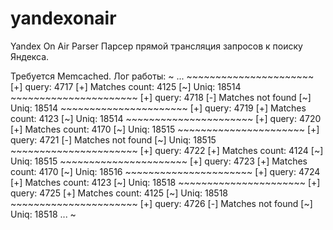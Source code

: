 yandexonair
===========

Yandex On Air Parser
Парсер прямой трансляция запросов к поиску Яндекса.

Требуется Memcached. Лог работы:
~
...
\~~~~~~~~~~~~~~~~~~~~~~
[+] query: 4717
[+] Matches count: 4125
[~] Uniq: 18514
\~~~~~~~~~~~~~~~~~~~~~~
[+] query: 4718
[-] Matches not found
[~] Uniq: 18514
\~~~~~~~~~~~~~~~~~~~~~~
[+] query: 4719
[+] Matches count: 4123
[~] Uniq: 18514
\~~~~~~~~~~~~~~~~~~~~~~
[+] query: 4720
[+] Matches count: 4170
[~] Uniq: 18515
\~~~~~~~~~~~~~~~~~~~~~~
[+] query: 4721
[-] Matches not found
[~] Uniq: 18515
\~~~~~~~~~~~~~~~~~~~~~~
[+] query: 4722
[+] Matches count: 4124
[~] Uniq: 18515
\~~~~~~~~~~~~~~~~~~~~~~
[+] query: 4723
[+] Matches count: 4170
[~] Uniq: 18516
\~~~~~~~~~~~~~~~~~~~~~~
[+] query: 4724
[+] Matches count: 4123
[~] Uniq: 18518
\~~~~~~~~~~~~~~~~~~~~~~
[+] query: 4725
[+] Matches count: 4125
[~] Uniq: 18518
\~~~~~~~~~~~~~~~~~~~~~~
[+] query: 4726
[-] Matches not found
[~] Uniq: 18518
...
~
